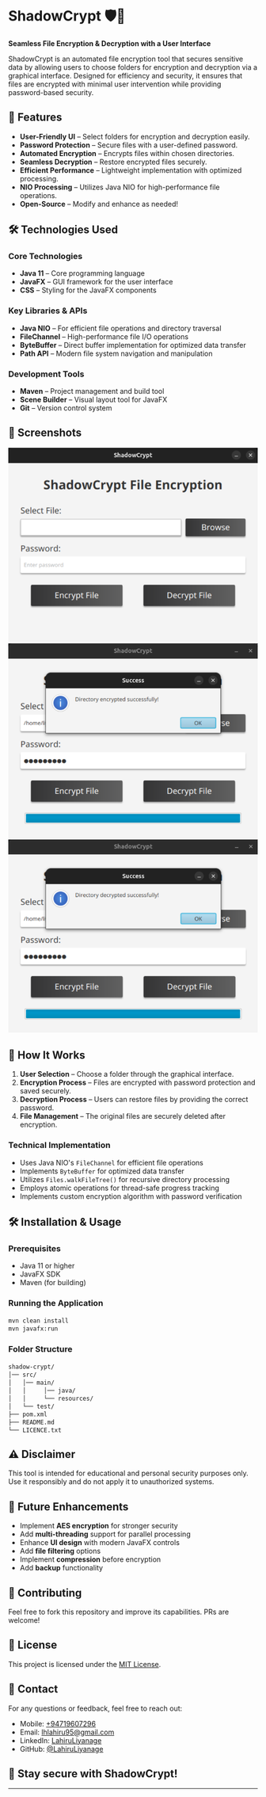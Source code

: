 # ShadowCrypt 🛡️🔐

**Seamless File Encryption & Decryption with a User Interface**

ShadowCrypt is an automated file encryption tool that secures sensitive data by allowing users to choose folders for encryption and decryption via a graphical interface. Designed for efficiency and security, it ensures that files are encrypted with minimal user intervention while providing password-based security.

## 🚀 Features

- **User-Friendly UI** – Select folders for encryption and decryption easily.
- **Password Protection** – Secure files with a user-defined password.
- **Automated Encryption** – Encrypts files within chosen directories.
- **Seamless Decryption** – Restore encrypted files securely.
- **Efficient Performance** – Lightweight implementation with optimized processing.
- **NIO Processing** – Utilizes Java NIO for high-performance file operations.
- **Open-Source** – Modify and enhance as needed!

## 🛠️ Technologies Used

### Core Technologies
- **Java 11** – Core programming language
- **JavaFX** – GUI framework for the user interface
- **CSS** – Styling for the JavaFX components

### Key Libraries & APIs
- **Java NIO** – For efficient file operations and directory traversal
- **FileChannel** – High-performance file I/O operations
- **ByteBuffer** – Direct buffer implementation for optimized data transfer
- **Path API** – Modern file system navigation and manipulation

### Development Tools
- **Maven** – Project management and build tool
- **Scene Builder** – Visual layout tool for JavaFX
- **Git** – Version control system

## 📸 Screenshots

![Screenshot 0](assets/shadow-crypt.png) ![Screenshot 1](assets/Encrypted.png) ![Screenshot 2](assets/Decrypted.png)

## 🔧 How It Works

1. **User Selection** – Choose a folder through the graphical interface.
2. **Encryption Process** – Files are encrypted with password protection and saved securely.
3. **Decryption Process** – Users can restore files by providing the correct password.
4. **File Management** – The original files are securely deleted after encryption.

### Technical Implementation
- Uses Java NIO's `FileChannel` for efficient file operations
- Implements `ByteBuffer` for optimized data transfer
- Utilizes `Files.walkFileTree()` for recursive directory processing
- Employs atomic operations for thread-safe progress tracking
- Implements custom encryption algorithm with password verification

## 🛠️ Installation & Usage

### Prerequisites
- Java 11 or higher
- JavaFX SDK
- Maven (for building)

### Running the Application

```sh
mvn clean install
mvn javafx:run
```

### Folder Structure
```
shadow-crypt/
│── src/
│   │── main/
│   │     │── java/
│   │     └── resources/
│   └── test/
├── pom.xml
├── README.md
└── LICENCE.txt
```

## ⚠️ Disclaimer
This tool is intended for educational and personal security purposes only. Use it responsibly and do not apply it to unauthorized systems.

## 📌 Future Enhancements
- Implement **AES encryption** for stronger security
- Add **multi-threading** support for parallel processing
- Enhance **UI design** with modern JavaFX controls
- Add **file filtering** options
- Implement **compression** before encryption
- Add **backup** functionality

## 🤝 Contributing
Feel free to fork this repository and improve its capabilities. PRs are welcome!

## 📜 License
This project is licensed under the [MIT License](LICENCE.txt).

## 📩 Contact

For any questions or feedback, feel free to reach out:

- Mobile: [+94719607296](+94719607296)
- Email: [lhlahiru95@gmail.com](lhlahiru95@gmail.com)
- LinkedIn: [LahiruLiyanage](https://www.linkedin.com/in/liyanage-lahiru/)
- GitHub: [@LahiruLiyanage](https://github.com/LahiruLiyanage)

## 🔗 Stay secure with ShadowCrypt! ##

---